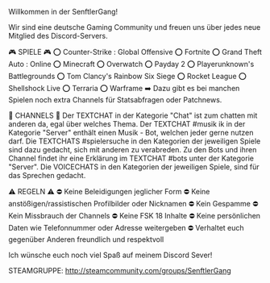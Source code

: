 Willkommen in der SenftlerGang!

Wir sind eine deutsche Gaming Community und freuen uns über jedes neue Mitglied des Discord-Servers. 

:video_game:  SPIELE :video_game:
:o: Counter-Strike : Global Offensive                                                                                                                                                                                                                                                                                                                                                 :o: Fortnite
:o: Grand Theft Auto : Online 
:o: Minecraft
:o: Overwatch
:o: Payday 2
:o: Playerunknown's Battlegrounds
:o: Tom Clancy's Rainbow Six Siege
:o: Rocket League
:o: Shellshock Live
:o: Terraria
:o: Warframe
:arrow_right:  Dazu gibt es bei manchen Spielen noch extra Channels für Statsabfragen oder Patchnews.

:pencil: CHANNELS :pencil: 
Der TEXTCHAT in der Kategorie "Chat" ist zum chatten mit anderen da, egal über welches Thema.
Der TEXTCHAT #musik ik in der Kategorie "Server" enthält einen Musik - Bot, welchen jeder gerne nutzen darf.
Die TEXTCHATS #spielersuche  in den Kategorien der jeweiligen Spiele sind dazu gedacht, sich mit anderen zu verabreden.
Zu den Bots und ihren Channel findet ihr eine Erklärung im TEXTCHAT #bots  unter der Kategorie "Server".
Die VOICECHATS in den Kategorien der jeweiligen Spiele, sind für das Sprechen gedacht.

:warning: REGELN :warning: 
:no_entry:  Keine Beleidigungen jeglicher Form
:no_entry:  Keine anstößigen/rassistischen Profilbilder oder Nicknamen
:no_entry:  Kein Gespamme
:no_entry:  Kein Missbrauch der Channels
:no_entry:  Keine FSK 18 Inhalte
:no_entry:  Keine persönlichen Daten wie Telefonnummer oder Adresse weitergeben
:no_entry:  Verhaltet euch gegenüber Anderen freundlich und respektvoll


Ich  wünsche euch noch viel Spaß auf meinem Discord Sever!
 
STEAMGRUPPE: http://steamcommunity.com/groups/SenftlerGang
